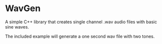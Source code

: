 # WavGen

A simple C++ library that creates single channel .wav audio files with basic 
sine waves.

The included example will generate a one second wav file with two tones.